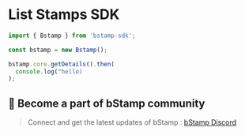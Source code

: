 # List Stamps SDK

```SDK.js
import { Bstamp } from 'bstamp-sdk';

const bstamp = new Bstamp();

bstamp.core.getDetails().then(
  console.log("hello)
);

```

## 🖖 Become a part of bStamp community

> Connect and get the latest updates of bStamp : [bStamp Discord](https://discord.gg/mzqgaUz6)